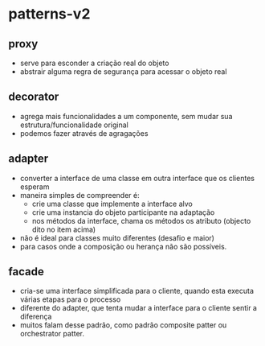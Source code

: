 # patterns-v2

## proxy
- serve para esconder a criação real do objeto
- abstrair alguma regra de segurança para acessar o objeto real

## decorator
- agrega mais funcionalidades a um componente, sem mudar sua estrutura/funcionalidade original
- podemos fazer através de agragações

## adapter
- converter a interface de uma classe em outra interface que os clientes esperam
- maneira simples de compreender é:
  - crie uma classe que implemente a interface alvo
  - crie uma instancia do objeto participante na adaptação
  - nos métodos da interface, chama os métodos os atributo (objecto dito no item acima)
- não é ideal para classes muito diferentes (desafio e maior)
- para casos onde a composição ou herança não são possíveis.

## facade
- cria-se uma interface simplificada para o cliente, quando esta executa várias etapas para o processo
- diferente do adapter, que tenta mudar a interface para o cliente sentir a diferença
- muitos falam desse padrão, como padrão composite patter ou orchestrator patter.
